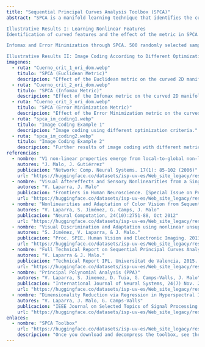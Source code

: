 ```yaml
---
title: "Sequential Principal Curves Analysis Toolbox (SPCA)"
abstract: "SPCA is a manifold learning technique that identifies the curvilinear coordinates of a data set. It defines an invertible transform that can be tuned for NonLinear ICA (infomax) or optimal Vector Quantization (error minimization), and can be used in Dimensionality Reduction, Domain Adaptation, and Classification problems. The explicit form of the identified features (and associated nonlinear 'filters') makes it useful to model sensors in theoretical neuroscience.

Illustrative Results I: Learning Nonlinear Features
Identification of curved features and the effect of the metric in SPCA in a curved 2D manifold. Note the different marginal PDFs in the direction perpendicular to the principal curve: Laplacian and Uniform PDFs of increasing variance.

Infomax and Error Minimization through SPCA. 500 randomly selected samples of the sets were transformed using SPCA with different metrics. Results are analyzed in terms of independence (Mutual Information) and reconstruction error (RMSE).

Illustrative Results II: Image Coding According to Different Optimization Criteria."
imagenes:
  - ruta: "Cuerno_crit_1_ori_dom.webp"
    titulo: "SPCA (Euclidean Metric)"
    descripcion: "Effect of the Euclidean metric on the curved 2D manifold."
  - ruta: "Cuerno_crit_2_ori_dom.webp"
    titulo: "SPCA (Infomax Metric)"
    descripcion: "Effect of the Infomax metric on the curved 2D manifold."
  - ruta: "Cuerno_crit_3_ori_dom.webp"
    titulo: "SPCA (Error Minimization Metric)"
    descripcion: "Effect of the Error Minimization metric on the curved 2D manifold."
  - ruta: "spca_im_coding1.webp"
    titulo: "Image Coding Example 1"
    descripcion: "Image coding using different optimization criteria."
  - ruta: "spca_im_coding2.webp"
    titulo: "Image Coding Example 2"
    descripcion: "Further results of image coding with different metrics."
referencias:
  - nombre: "V1 non-linear properties emerge from local-to-global non-linear ICA"
    autores: "J. Malo, J. Gutiérrez"
    publicacion: "Network: Comp. Neural Systems. 17(1): 85-102 (2006)"
    url: "https://huggingface.co/datasets/isp-uv-es/Web_site_legacy/resolve/main/code/soft_feature/V1_from_non_linear_ICA.pdf"
  - nombre: "Visual Aftereffects and Sensory Nonlinearities from a Single Statistical Framework"
    autores: "V. Laparra, J. Malo"
    publicacion: "Frontiers in Human Neuroscience. [Special Issue on Perceptual Illusions](http://journal.frontiersin.org/researchtopic/the-future-of-perceptual-illusions-from-phenomenology-to-neuroscience-2381) 2015. [A guide to the full supplementary material (description of the code, data, experiments and results)](https://ipl-uv.github.io/old_pages/data/after_effects/index.html)."
    url: "https://huggingface.co/datasets/isp-uv-es/Web_site_legacy/resolve/main/code/soft_feature/frontiers_laparra_malo_Accepted_15.pdf"
  - nombre: "Nonlinearities and Adaptation of Color Vision from Sequential Principal Curves Analysis"
    autores: "V. Laparra, S. Jiménez, G. Camps, J. Malo"
    publicacion: "Neural Computation, 24(10):2751-88, Oct 2012"
    url: "https://huggingface.co/datasets/isp-uv-es/Web_site_legacy/resolve/main/code/soft_feature/Neco_accepted_2012.pdf"
  - nombre: "Visual Discrimination and Adaptation using nonlinear unsupervised learning"
    autores: "S. Jiménez, V. Laparra, & J. Malo."
    publicacion: "Proc. SPIE. Human Vision and Electronic Imaging. 2013"
    url: "https://huggingface.co/datasets/isp-uv-es/Web_site_legacy/resolve/main/code/soft_feature/HVEI_paper_8651_56.pdf"
  - nombre: "Full Technical Report on Sequential Principal Curves Analysis"
    autores: "V. Laparra & J. Malo."
    publicacion: "Technical Report IPL. Universitat de Valencia, 2015. [A guide to the supplementary material (2012 version)](https://huggingface.co/datasets/isp-uv-es/Web_site_legacy/resolve/main/code/soft_feature/SPCA_data_and_results.pdf)."
    url: "https://huggingface.co/datasets/isp-uv-es/Web_site_legacy/resolve/main/code/soft_feature/IPL_TR_PCs.pdf"
  - nombre: "Principal Polynomial Analysis (PPA)"
    autores: "V. Laparra, S. Jimenez, D. Tuia, G. Camps-Valls, J. Malo"
    publicacion: "International Journal of Neural Systems, 24(7) Nov. 2014. [PPA](../../ppa/content)."
    url: "https://huggingface.co/datasets/isp-uv-es/Web_site_legacy/resolve/main/code/soft_feature/IJNS_Laparra14_accepted_v5.pdf"
  - nombre: "Dimensionality Reduction via Regression in Hyperspectral Imagery"
    autores: "V. Laparra, J. Malo, G. Camps-Valls"
    publicacion: "IEEE Journal on Selected Topics of Signal Processing. Vol. 9, Num. 9, September 2015"
    url: "https://huggingface.co/datasets/isp-uv-es/Web_site_legacy/resolve/main/code/soft_feature/drr_jstsp2014_final.pdf"
enlaces:
  - nombre: "SPCA Toolbox"
    url: "https://huggingface.co/datasets/isp-uv-es/Web_site_legacy/resolve/main/code/soft_feature/SPCA_toolbox.zip"
    descripcion: "Once you download and decompress the toolbox, see the readme file 'demo_SPCA_toy_example_2D_manifold.m'."
---
```


